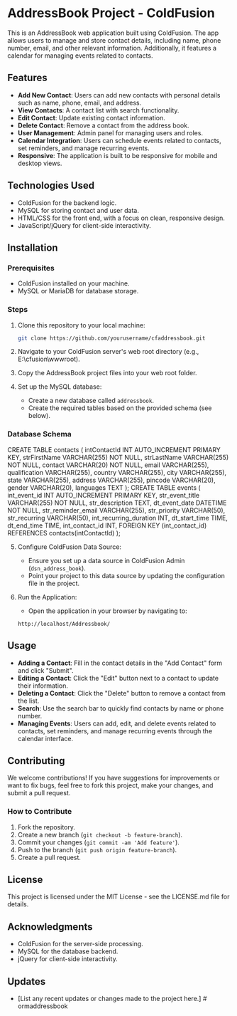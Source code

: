 # AddressBook Project - ColdFusion

This is an AddressBook web application built using ColdFusion. The app allows users to manage and store contact details, including name, phone number, email, and other relevant information. Additionally, it features a calendar for managing events related to contacts.

## Features
- **Add New Contact**: Users can add new contacts with personal details such as name, phone, email, and address.
- **View Contacts**: A contact list with search functionality.
- **Edit Contact**: Update existing contact information.
- **Delete Contact**: Remove a contact from the address book.
- **User Management**: Admin panel for managing users and roles.
- **Calendar Integration**: Users can schedule events related to contacts, set reminders, and manage recurring events.
- **Responsive**: The application is built to be responsive for mobile and desktop views.

## Technologies Used
- ColdFusion for the backend logic.
- MySQL for storing contact and user data.
- HTML/CSS for the front end, with a focus on clean, responsive design.
- JavaScript/jQuery for client-side interactivity.

## Installation

### Prerequisites
- ColdFusion installed on your machine.
- MySQL or MariaDB for database storage.

### Steps
1. Clone this repository to your local machine:
   ```bash
   git clone https://github.com/yourusername/cfaddressbook.git
   ```

2. Navigate to your ColdFusion server's web root directory (e.g., E:\cfusion\wwwroot\).

3. Copy the AddressBook project files into your web root folder.

4. Set up the MySQL database:
   - Create a new database called `addressbook`.
   - Create the required tables based on the provided schema (see below).

### Database Schema
CREATE TABLE contacts (
intContactId INT AUTO_INCREMENT PRIMARY KEY,
strFirstName VARCHAR(255) NOT NULL,
strLastName VARCHAR(255) NOT NULL,
contact VARCHAR(20) NOT NULL,
email VARCHAR(255),
qualification VARCHAR(255),
country VARCHAR(255),
city VARCHAR(255),
state VARCHAR(255),
address VARCHAR(255),
pincode VARCHAR(20),
gender VARCHAR(20),
languages TEXT
);
CREATE TABLE events (
int_event_id INT AUTO_INCREMENT PRIMARY KEY,
str_event_title VARCHAR(255) NOT NULL,
str_description TEXT,
dt_event_date DATETIME NOT NULL,
str_reminder_email VARCHAR(255),
str_priority VARCHAR(50),
str_recurring VARCHAR(50),
int_recurring_duration INT,
dt_start_time TIME,
dt_end_time TIME,
int_contact_id INT,
FOREIGN KEY (int_contact_id) REFERENCES contacts(intContactId)
);

5. Configure ColdFusion Data Source:
   - Ensure you set up a data source in ColdFusion Admin (`dsn_address_book`).
   - Point your project to this data source by updating the configuration file in the project.

6. Run the Application:
   - Open the application in your browser by navigating to:
   ```
   http://localhost/Addressbook/
   ```

## Usage
- **Adding a Contact**: Fill in the contact details in the "Add Contact" form and click "Submit".
- **Editing a Contact**: Click the "Edit" button next to a contact to update their information.
- **Deleting a Contact**: Click the "Delete" button to remove a contact from the list.
- **Search**: Use the search bar to quickly find contacts by name or phone number.
- **Managing Events**: Users can add, edit, and delete events related to contacts, set reminders, and manage recurring events through the calendar interface.

## Contributing
We welcome contributions! If you have suggestions for improvements or want to fix bugs, feel free to fork this project, make your changes, and submit a pull request.

### How to Contribute
1. Fork the repository.
2. Create a new branch (`git checkout -b feature-branch`).
3. Commit your changes (`git commit -am 'Add feature'`).
4. Push to the branch (`git push origin feature-branch`).
5. Create a pull request.

## License
This project is licensed under the MIT License - see the LICENSE.md file for details.

## Acknowledgments
- ColdFusion for the server-side processing.
- MySQL for the database backend.
- jQuery for client-side interactivity.

## Updates
- [List any recent updates or changes made to the project here.]
#   o r m a d d r e s s b o o k  
 